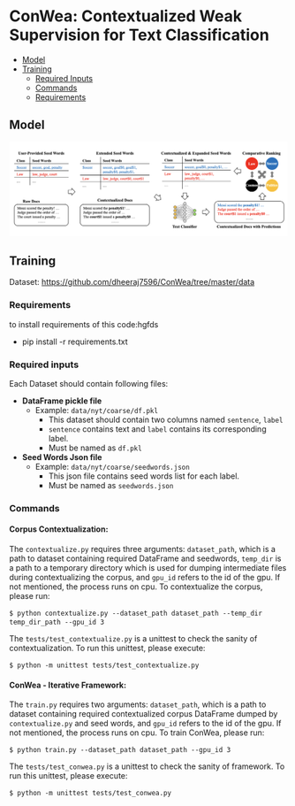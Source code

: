 # ConWea: Contextualized Weak Supervision for Text Classification

- [Model](#model)
- [Training](#training)
	- [Required Inputs](#required-inputs)
	- [Commands](#commands)
	- [Requirements](#requirements)


## Model

![CONWEA-Framework](docs/ConWea-overview.png)

## Training

Dataset: https://github.com/dheeraj7596/ConWea/tree/master/data

### Requirements
 to install requirements of this code:hgfds
  - pip install -r requirements.txt

### Required inputs
Each Dataset should contain following files:
- **DataFrame pickle file**
  - Example: ```data/nyt/coarse/df.pkl```
    - This dataset should contain two columns named ```sentence```, ```label```
    - ```sentence``` contains text and ```label``` contains its corresponding label.
    - Must be named as ```df.pkl```
- **Seed Words Json file**
  - Example: ```data/nyt/coarse/seedwords.json```
    - This json file contains seed words list for each label.
    - Must be named as ```seedwords.json```

### Commands


#### Corpus Contextualization: 
The ```contextualize.py``` requires three arguments: ```dataset_path```, which is a path to dataset containing 
required DataFrame and seedwords, ```temp_dir``` is a path to a temporary
directory which is used for dumping intermediate files during contextualizing the corpus, and ```gpu_id``` refers to the 
id of the gpu. If not mentioned, the process runs on cpu.
To contextualize the corpus, please run:
```shell script
$ python contextualize.py --dataset_path dataset_path --temp_dir temp_dir_path --gpu_id 3
```

The ```tests/test_contextualize.py``` is a unittest to check the sanity of contextualization. To run this unittest, please execute:
```shell script
$ python -m unittest tests/test_contextualize.py
``` 
 
#### ConWea - Iterative Framework:
The ```train.py``` requires two arguments: ```dataset_path```, which is a path to dataset containing 
required contextualized corpus DataFrame dumped by ```contextualize.py``` and seed words, and ```gpu_id``` refers to the 
id of the gpu. If not mentioned, 
the process runs on cpu.
To train ConWea, please run:
```shell script
$ python train.py --dataset_path dataset_path --gpu_id 3
```

The ```tests/test_conwea.py``` is a unittest to check the sanity of framework. To run this unittest, please execute:
```shell script
$ python -m unittest tests/test_conwea.py
``` 

